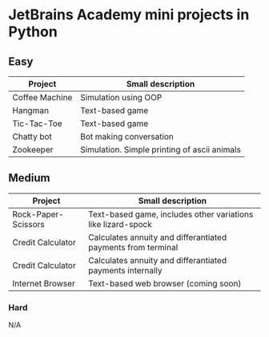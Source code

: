 # JetBrains Academy mini projects in Python

## Easy
| Project                   | Small description                                            |
| ------------------------- | ------------------------------------------------------------ |
| Coffee Machine            | Simulation using OOP                                         |
| Hangman                   | Text-based game                                              |
| Tic-Tac-Toe               | Text-based game                                              |
| Chatty bot                | Bot making conversation                                      |
| Zookeeper                 | Simulation. Simple printing of ascii animals                 |

## Medium
| Project                   | Small description                                            |
| ------------------------- | ------------------------------------------------------------ |
| Rock-Paper-Scissors       | Text-based game, includes other variations like lizard-spock |
| Credit Calculator         | Calculates annuity and differantiated payments from terminal |
| Credit Calculator         | Calculates annuity and differantiated payments internally    |
| Internet Browser          | Text-based web browser (coming soon)                         |

### Hard
N/A
